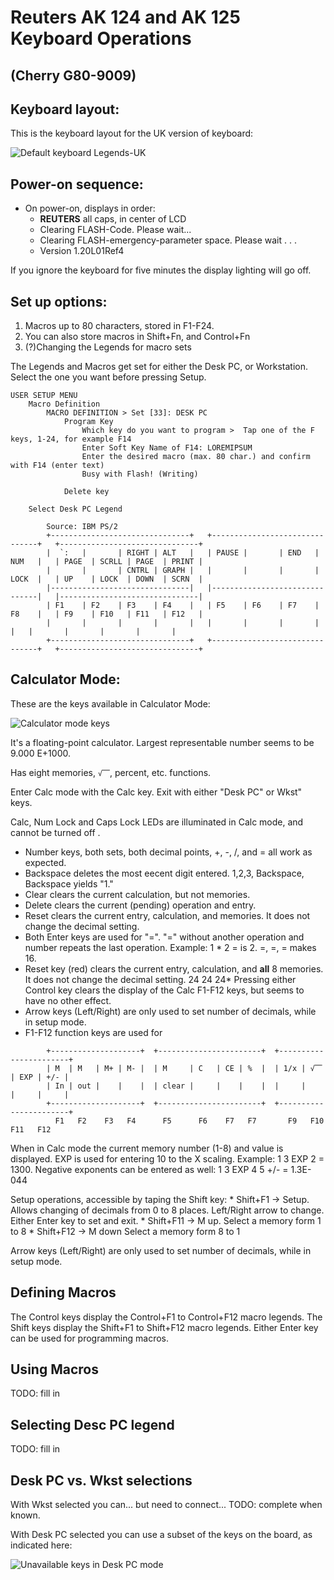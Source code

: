 # Reuters AK 124 and AK 125 Keyboard Operations
## (Cherry G80-9009)

## Keyboard layout:

This is the keyboard layout for the UK version of keyboard:

![Default keyboard Legends-UK](../master/images/Cherry%20G80-9009%20Default%20Legends-UK.png "Default keyboard Legends-UK")

## Power-on sequence:

* On power-on, displays in order:
    * **REUTERS** all caps, in center of LCD
    * Clearing FLASH-Code. Please wait...
    * Clearing FLASH-emergency-parameter space. Please wait . . . 
    * Version 1.20L01Ref4

If you ignore the keyboard for five minutes the display lighting will go off.



## Set up options:

1. Macros up to 80 characters, stored in F1-F24.
2. You can also store macros in Shift+Fn, and Control+Fn
3. (?)Changing the Legends for macro sets

The Legends and Macros get set for either the Desk PC, or Workstation. Select the one you want before pressing Setup.

```
USER SETUP MENU
    Macro Definition
        MACRO DEFINITION > Set [33]: DESK PC
            Program Key
                Which key do you want to program >  Tap one of the F keys, 1-24, for example F14
                Enter Soft Key Name of F14: LOREMIPSUM
                Enter the desired macro (max. 80 char.) and confirm with F14 (enter text)
                Busy with Flash! (Writing)
        
            Delete key
            
    Select Desk PC Legend

        Source: IBM PS/2
        +-------------------------------+   +-------------------------------+   +-------------------------------+
        |  `:   |       | RIGHT | ALT   |   | PAUSE |       | END   | NUM   |   | PAGE  | SCRLL | PAGE  | PRINT |
        |       |       | CNTRL | GRAPH |   |       |       |       | LOCK  |   | UP    | LOCK  | DOWN  | SCRN  |
        |-------------------------------|   |-------------------------------|   |-------------------------------|
        | F1    | F2    | F3    | F4    |   | F5    | F6    | F7    | F8    |   | F9    | F10   | F11   | F12   |
        |       |       |       |       |   |       |       |       |       |   |       |       |       |       |
        +-------------------------------+   +-------------------------------+   +-------------------------------+

```

## Calculator Mode:

These are the keys available in Calculator Mode:

![Calculator mode keys](../master/images/Cherry%20G80-9009%20Calculator%20mode%20keys.png "Calculator mode keys")

It's a floating-point calculator. Largest representable number seems to be 9.000 E+1000.

Has eight memories, ```√⎺```, percent, etc. functions.

Enter Calc mode with the Calc key. Exit with either "Desk PC" or Wkst" keys.

Calc, Num Lock and Caps Lock LEDs are illuminated in Calc mode, and cannot be turned off .

* Number keys, both sets, both decimal points, +, -, /, and = all work as expected.
* Backspace deletes the most eecent digit entered. 1,2,3, Backspace, Backspace yields "1."
* Clear clears the current calculation, but not memories.
* Delete clears the current (pending) operation and entry.
* Reset clears the current entry, calculation, and memories. It does not change the decimal setting.
* Both Enter keys are used for "=". "=" without another operation and number
repeats the last operation. Example: 1 * 2 = is 2. =, =, = makes 16.
* Reset key (red) clears the current entry, calculation, and **all** 8 memories. It does not change the decimal setting.
24 24 24* Pressing either Control key clears the display of the Calc F1-F12 keys, but seems to have no other effect.
* Arrow keys (Left/Right) are only used to set number of decimals, while in setup mode.
* F1-F12 function keys are used for
```
        +--------------------+  +-----------------------+  +-----------------------+
        | M  | M   | M+ | M- |  | M     | C   | CE | %  |  | 1/x | √⎺  | EXP | +/- |
        | In | out |    |    |  | clear |     |    |    |  |     |     |     |     |
        +--------------------+  +-----------------------+  +-----------------------+
          F1   F2    F3   F4      F5      F6    F7   F7       F9   F10   F11   F12
```

When in Calc mode the current memory number (1-8) and value is displayed.
EXP is used for entering 10 to the X scaling. Example: 1 3 EXP 2 = 1300.
Negative exponents can be entered as well: 1 3 EXP 4 5 +/- = 1.3E-044


Setup operations, accessible by taping the Shift key:
    * Shift+F1  -> Setup. Allows changing of decimals from 0 to 8 places.
    Left/Right arrow to change. Either Enter key to set and exit.
    * Shift+F11 -> M up.  Select a memory form 1 to 8
    * Shift+F12 -> M down Select a memory form 8 to 1

Arrow keys (Left/Right) are only used to set number of decimals, while in setup mode.


## Defining Macros

The Control keys display the Control+F1 to Control+F12 macro legends.
The Shift keys display the Shift+F1 to Shift+F12 macro legends.
Either Enter key can be used for programming macros.

## Using Macros

TODO: fill in

## Selecting Desc PC legend

TODO: fill in


## Desk PC vs. Wkst selections

With Wkst selected you can... but need to connect... TODO: complete when known.

With Desk PC selected you can use a subset of the keys on the board, as indicated here:

![Unavailable keys in Desk PC mode](../master/images/Cherry%20G80-9009%20Unavailable%20keys%20in%20Desk%20mode.png "Unavailable keys in Desk PC mode")

